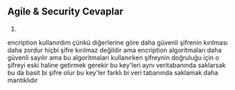 ## Agile & Security Cevaplar

1)
encription kullanırdım çünkü diğerlerine göre daha güvenli şifrenin kırılması daha zordur hiçbi şifre kırılmaz değildir ama encription algoritmaları daha güvenli sayılır ama bu algoritmaları kullanırken şifreynin doğruluğu için o şifreyi eski haline getirmek gerekir bu key'leri aynı veritabanında saklarsak bu da basit bi şifre olur bu key'ler farklı bi veri tabanında saklamak daha mantıklıdır
